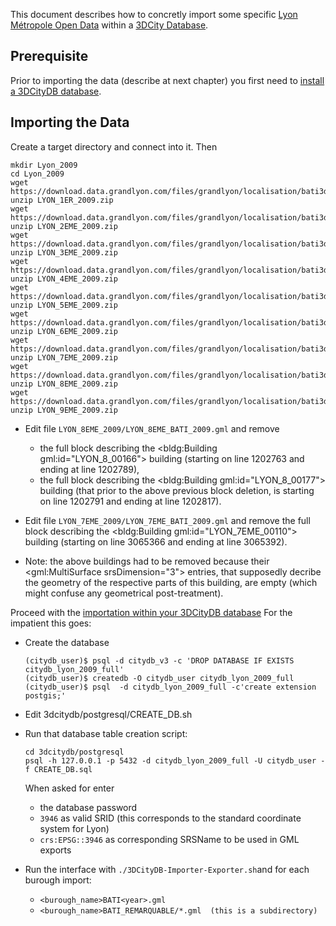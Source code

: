 This document describes how to concretly import some specific [Lyon Métropole Open Data](https://data.grandlyon.com/) within a [3DCity Database](https://github.com/3dcitydb/3dcitydb).

## Prerequisite
Prior to importing the data (describe at next chapter) you first need to [install a 3DCityDB database](Install3DCityDB.md). 

## Importing the Data
Create a target directory and connect into it. Then
````
mkdir Lyon_2009
cd Lyon_2009
wget https://download.data.grandlyon.com/files/grandlyon/localisation/bati3d/LYON_1ER_2009.zip
unzip LYON_1ER_2009.zip
wget https://download.data.grandlyon.com/files/grandlyon/localisation/bati3d/LYON_2EME_2009.zip
unzip LYON_2EME_2009.zip
wget https://download.data.grandlyon.com/files/grandlyon/localisation/bati3d/LYON_3EME_2009.zip
unzip LYON_3EME_2009.zip
wget https://download.data.grandlyon.com/files/grandlyon/localisation/bati3d/LYON_4EME_2009.zip
unzip LYON_4EME_2009.zip
wget https://download.data.grandlyon.com/files/grandlyon/localisation/bati3d/LYON_5EME_2009.zip
unzip LYON_5EME_2009.zip
wget https://download.data.grandlyon.com/files/grandlyon/localisation/bati3d/LYON_6EME_2009.zip
unzip LYON_6EME_2009.zip
wget https://download.data.grandlyon.com/files/grandlyon/localisation/bati3d/LYON_7EME_2009.zip
unzip LYON_7EME_2009.zip
wget https://download.data.grandlyon.com/files/grandlyon/localisation/bati3d/LYON_8EME_2009.zip
unzip LYON_8EME_2009.zip
wget https://download.data.grandlyon.com/files/grandlyon/localisation/bati3d/LYON_9EME_2009.zip
unzip LYON_9EME_2009.zip
````

* Edit file `LYON_8EME_2009/LYON_8EME_BATI_2009.gml` and remove 
   - the full <cityObjectMember> block describing the <bldg:Building gml:id="LYON_8_00166"> building (starting on line 1202763 and ending at line 1202789),
   - the full <cityObjectMember> block describing the <bldg:Building gml:id="LYON_8_00177"> building (that prior to the above previous block deletion, is starting on line 1202791 and ending at line 1202817).

* Edit file `LYON_7EME_2009/LYON_7EME_BATI_2009.gml` and remove the full <cityObjectMember> block describing the <bldg:Building gml:id="LYON_7EME_00110"> building (starting on line 3065366 and ending at line 3065392).

* Note: the above buildings had to be removed because their <gml:MultiSurface srsDimension="3"> entries, that supposedly decribe the geometry of the respective parts of this building, are empty (which might confuse any geometrical post-treatment).

Proceed with the [importation within your 3DCityDB database](Install3DCityDB.md#import-some-citygml-file-content)
For the impatient this goes:
 * Create the database
   ````
   (citydb_user)$ psql -d citydb_v3 -c 'DROP DATABASE IF EXISTS citydb_lyon_2009_full'
   (citydb_user)$ createdb -O citydb_user citydb_lyon_2009_full
   (citydb_user)$ psql  -d citydb_lyon_2009_full -c'create extension postgis;'
   ```` 
 * Edit 3dcitydb/postgresql/CREATE_DB.sh
 * Run that database table creation script:
   ````
   cd 3dcitydb/postgresql
   psql -h 127.0.0.1 -p 5432 -d citydb_lyon_2009_full -U citydb_user -f CREATE_DB.sql
   ````
   When asked for enter 
    - the database password
    - `3946` as valid SRID (this corresponds to the standard coordinate system for Lyon)
    - `crs:EPSG::3946` as corresponding SRSName to be used in GML exports
    
 * Run the interface with `./3DCityDB-Importer-Exporter.sh`and for each burough import:
   - `<burough_name>BATI<year>.gml`
   - `<burough_name>BATI_REMARQUABLE/*.gml  (this is a subdirectory)`
